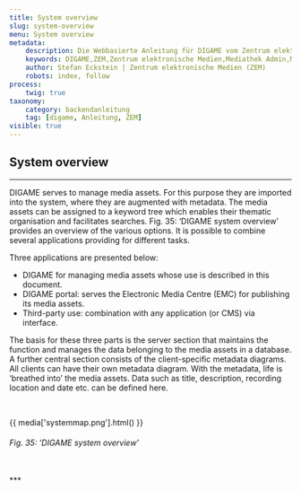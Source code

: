 ```yaml
---
title: System overview
slug: system-overview
menu: System overview
metadata:
    description: Die Webbasierte Anleitung für DIGAME vom Zentrum elektronische Medien ZEM.
    keywords: DIGAME,ZEM,Zentrum elektronische Medien,Mediathek Admin,Mediathek,Bilddatenbank,Bildverwaltung,Bundesverwaltung,Eidgenossenschaft,Schweizerische Eidgenossenschaft,VBS,Bundesamt für Verteidigung, Bevölkerungsschutz und Sport
    author: Stefan Eckstein | Zentrum elektronische Medien (ZEM)
    robots: index, follow
process:
	twig: true
taxonomy:
    category: backendanleitung
    tag: [digame, Anleitung, ZEM]
visible: true
---
```


## System overview
***
DIGAME serves to manage media assets. For this purpose they are imported into the system, where they are augmented with metadata. The media assets can be assigned to a keyword tree which enables their thematic organisation and facilitates searches. Fig. 35: ‘DIGAME system overview’ provides an overview of the various options. It is possible to combine several applications providing for different tasks.

Three applications are presented below:
- DIGAME for managing media assets whose use is described in this document.
- DIGAME portal: serves the Electronic Media Centre (EMC) for publishing its media assets.
- Third-party use: combination with any application (or CMS) via interface.



The basis for these three parts is the server section that maintains the function and manages the data belonging to the media assets in a database. A further central section consists of the client-specific metadata diagrams. All clients can have their own metadata diagram. With the metadata, life is ‘breathed into’ the media assets. Data such as title, description, recording location and date etc. can be defined here.

<br>

{{ media['systemmap.png'].html() }}
###### Fig. 35: ‘DIGAME system overview’

<br>
***
